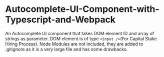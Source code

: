 # Autocomplete-UI-Component-with-Typescript-and-Webpack
An Autocomplete UI component that takes DOM element ID and array of strings as parameter. DOM element is of type `<input />`(For Capital Stake Hiring Process).
Node Modules are not included, they are added to .gitignore as it is a very large file and has some drawbacks.
